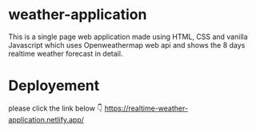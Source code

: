 # weather-application
This is a single page web application made using HTML, CSS and vanilla Javascript which uses Openweathermap web api and shows the 8 days realtime weather forecast in detail. 
# Deployement
please click the link below 👇
https://realtime-weather-application.netlify.app/
